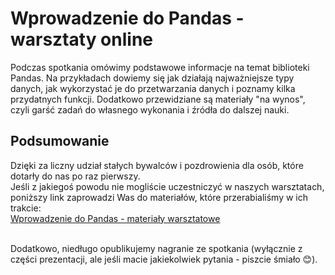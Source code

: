 # Wprowadzenie do Pandas - warsztaty online

Podczas spotkania omówimy podstawowe informacje na temat biblioteki Pandas. Na przykładach dowiemy się jak działają najważniejsze typy danych, jak wykorzystać je do przetwarzania danych i poznamy kilka przydatnych funkcji. 
Dodatkowo przewidziane są materiały "na wynos", czyli garść zadań do własnego wykonania i źródła do dalszej nauki.

## Podsumowanie

Dzięki za liczny udział stałych bywalców i pozdrowienia dla osób, które dotarły do nas po raz pierwszy. <br>
Jeśli z jakiegoś powodu nie mogliście uczestniczyć w naszych warsztatach, poniższy link zaprowadzi Was do materiałów, które przerabialiśmy w ich trakcie: <br>
[Wprowadzenie do Pandas - materiały warsztatowe](https://github.com/lsawaniewski/pandas_basics_workshop) <br><br>

Dodatkowo, niedługo opublikujemy nagranie ze spotkania (wyłącznie z części prezentacji, ale jeśli macie jakiekolwiek pytania - piszcie śmiało 😊).

